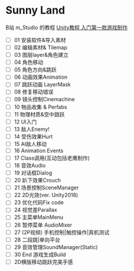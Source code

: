 # Sunny Land

B站 m_Studio 的教程 [Unity教程 入门第一款游戏制作](https://space.bilibili.com/370283072/channel/detail?cid=85776)

- [ ] 01 安装软件&导入素材
- [ ] 02 编辑素材& Tilemap
- [ ] 03 图层layer&角色建立
- [ ] 04 角色移动
- [ ] 05 角色方向&跳跃
- [ ] 06 动画效果Animation
- [ ] 07 跳跃动画 LayerMask
- [ ] 08 修复移动错误
- [ ] 09 镜头控制Cinemachine
- [ ] 10 物品收集 & Perfabs
- [ ] 11 物理材质&空中跳跃
- [ ] 12 UI入门
- [ ] 13 敌人Enemy!
- [ ] 14 受伤效果Hurt
- [ ] 15 AI敌人移动
- [ ] 16 Animation Events
- [ ] 17 Class调用(互动包括老鹰制作)
- [ ] 18 音效Audio
- [ ] 19 对话框Dialog
- [ ] 20 趴下效果Crouch
- [ ] 21 场景控制SceneManager
- [ ] 22 2D光效(ver. Unity2018)
- [ ] 23 优化代码Fix code
- [ ] 24 视觉差Parallax
- [ ] 25 主菜单MainMenu
- [ ] 26 暂停菜单 AudioMixer
- [ ] 27 (2P视频) 手机控制|触控操作|真机测试
- [ ] 28 二段跳|单向平台
- [ ] 29 音效管理SoundManager(Static)
- [ ] 30 End 游戏生成Build
- [ ] 2D横版移动跳跃完美手感
